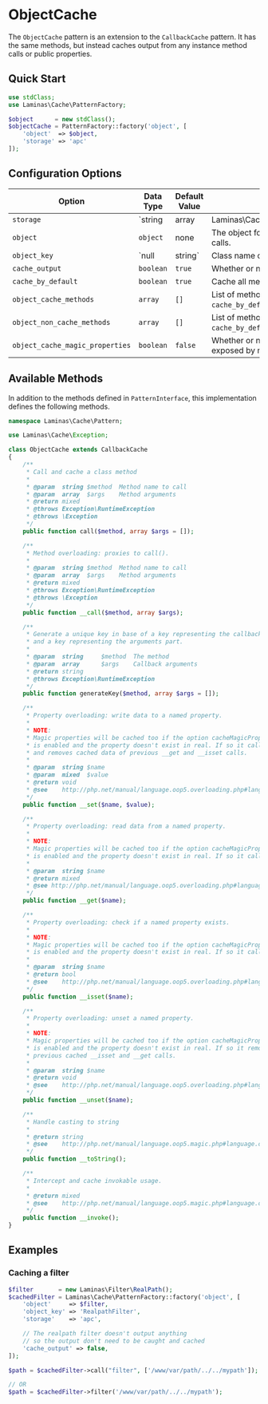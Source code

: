 # ObjectCache

The `ObjectCache` pattern is an extension to the `CallbackCache` pattern. It has
the same methods, but instead caches output from any instance method calls or
public properties.

## Quick Start

```php
use stdClass;
use Laminas\Cache\PatternFactory;

$object      = new stdClass();
$objectCache = PatternFactory::factory('object', [
    'object'  => $object,
    'storage' => 'apc'
]);
```

## Configuration Options

Option | Data Type | Default Value | Description
------ | --------- | ------------- | -----------
`storage` | `string | array | Laminas\Cache\Storage\StorageInterface` | none | Adapter used for reading and writing cached data.
`object` | `object` | none | The object for which to cache method calls.
`object_key` | `null | string` | Class name of object | Hopefully unique!
`cache_output` | `boolean` | `true` | Whether or not to cache method output.
`cache_by_default` | `boolean` | `true` | Cache all method calls by default.
`object_cache_methods` | `array` | `[]` | List of methods to cache (if `cache_by_default` is disabled).
`object_non_cache_methods` | `array` | `[]` | List of methods to blacklist (if `cache_by_default` is enabled).
`object_cache_magic_properties` | `boolean` | `false` | Whether or not to cache properties exposed by method overloading.

## Available Methods

In addition to the methods defined in `PatternInterface`, this implementation
defines the following methods.

```php
namespace Laminas\Cache\Pattern;

use Laminas\Cache\Exception;

class ObjectCache extends CallbackCache
{
    /**
     * Call and cache a class method
     *
     * @param  string $method  Method name to call
     * @param  array  $args    Method arguments
     * @return mixed
     * @throws Exception\RuntimeException
     * @throws \Exception
     */
    public function call($method, array $args = []);

    /**
     * Method overloading: proxies to call().
     *
     * @param  string $method  Method name to call
     * @param  array  $args    Method arguments
     * @return mixed
     * @throws Exception\RuntimeException
     * @throws \Exception
     */
    public function __call($method, array $args);

    /**
     * Generate a unique key in base of a key representing the callback part
     * and a key representing the arguments part.
     *
     * @param  string     $method  The method
     * @param  array      $args    Callback arguments
     * @return string
     * @throws Exception\RuntimeException
     */
    public function generateKey($method, array $args = []);

    /**
     * Property overloading: write data to a named property.
     *
     * NOTE:
     * Magic properties will be cached too if the option cacheMagicProperties
     * is enabled and the property doesn't exist in real. If so it calls __set
     * and removes cached data of previous __get and __isset calls.
     *
     * @param  string $name
     * @param  mixed  $value
     * @return void
     * @see    http://php.net/manual/language.oop5.overloading.php#language.oop5.overloading.members
     */
    public function __set($name, $value);

    /**
     * Property overloading: read data from a named property.
     *
     * NOTE:
     * Magic properties will be cached too if the option cacheMagicProperties
     * is enabled and the property doesn't exist in real. If so it calls __get.
     *
     * @param  string $name
     * @return mixed
     * @see http://php.net/manual/language.oop5.overloading.php#language.oop5.overloading.members
     */
    public function __get($name);

    /**
     * Property overloading: check if a named property exists.
     *
     * NOTE:
     * Magic properties will be cached too if the option cacheMagicProperties
     * is enabled and the property doesn't exist in real. If so it calls __get.
     *
     * @param  string $name
     * @return bool
     * @see    http://php.net/manual/language.oop5.overloading.php#language.oop5.overloading.members
     */
    public function __isset($name);

    /**
     * Property overloading: unset a named property.
     *
     * NOTE:
     * Magic properties will be cached too if the option cacheMagicProperties
     * is enabled and the property doesn't exist in real. If so it removes
     * previous cached __isset and __get calls.
     *
     * @param  string $name
     * @return void
     * @see    http://php.net/manual/language.oop5.overloading.php#language.oop5.overloading.members
     */
    public function __unset($name);

    /**
     * Handle casting to string
     *
     * @return string
     * @see    http://php.net/manual/language.oop5.magic.php#language.oop5.magic.tostring
     */
    public function __toString();

    /**
     * Intercept and cache invokable usage.
     *
     * @return mixed
     * @see    http://php.net/manual/language.oop5.magic.php#language.oop5.magic.invoke
     */
    public function __invoke();
}
```

## Examples

### Caching a filter

```php
$filter       = new Laminas\Filter\RealPath();
$cachedFilter = Laminas\Cache\PatternFactory::factory('object', [
    'object'     => $filter,
    'object_key' => 'RealpathFilter',
    'storage'    => 'apc',

    // The realpath filter doesn't output anything
    // so the output don't need to be caught and cached
    'cache_output' => false,
]);

$path = $cachedFilter->call("filter", ['/www/var/path/../../mypath']);

// OR
$path = $cachedFilter->filter('/www/var/path/../../mypath');
```

